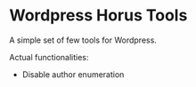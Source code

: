 # Wordpress Horus Tools

A simple set of few tools for Wordpress. 

Actual functionalities:

* Disable author enumeration
